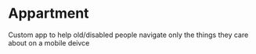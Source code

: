 # Appartment
Custom app to help old/disabled people navigate only the things they care about on a mobile deivce
